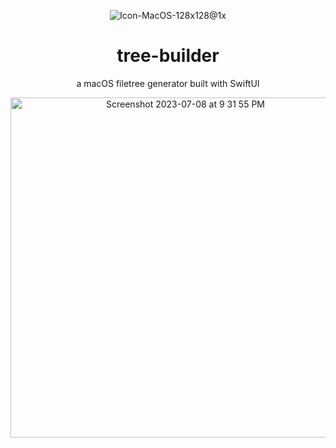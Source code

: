 <div align="center">

![Icon-MacOS-128x128@1x](https://github.com/prestonmohr/tree-builder/assets/77995599/225b5354-0ffb-4482-b425-fcc6eec42655)

# tree-builder
a macOS filetree generator built with SwiftUI

<img width="544" alt="Screenshot 2023-07-08 at 9 31 55 PM" src="https://github.com/prestonmohr/tree-builder/assets/77995599/d76ae950-15cc-4278-b8e3-f05e33f3b314">

</div>
